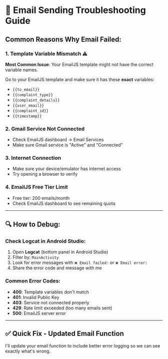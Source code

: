 # 🔧 Email Sending Troubleshooting Guide

## Common Reasons Why Email Failed:

### 1. Template Variable Mismatch ⚠️
**Most Common Issue**: Your EmailJS template might not have the correct variable names.

Go to your EmailJS template and make sure it has these **exact** variables:
- `{{to_email}}`
- `{{complaint_type}}`
- `{{complaint_details}}`
- `{{user_email}}`
- `{{complaint_id}}`
- `{{timestamp}}`

### 2. Gmail Service Not Connected
- Check EmailJS dashboard → Email Services
- Make sure Gmail service is "Active" and "Connected"

### 3. Internet Connection
- Make sure your device/emulator has internet access
- Try opening a browser to verify

### 4. EmailJS Free Tier Limit
- Free tier: 200 emails/month
- Check EmailJS dashboard to see remaining quota

---

## 🔍 How to Debug:

### Check Logcat in Android Studio:
1. Open **Logcat** (bottom panel in Android Studio)
2. Filter by: `MainActivity`
3. Look for error messages with `❌ Email failed:` or `❌ Email error:`
4. Share the error code and message with me

### Common Error Codes:
- **400**: Template variables don't match
- **401**: Invalid Public Key
- **403**: Service not connected properly
- **429**: Rate limit exceeded (too many emails sent)
- **500**: EmailJS server error

---

## ✅ Quick Fix - Updated Email Function

I'll update your email function to include better error logging so we can see exactly what's wrong.
